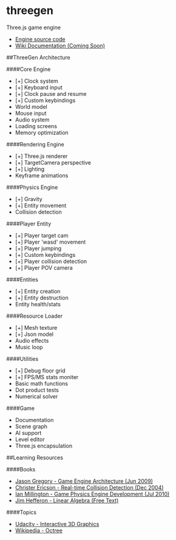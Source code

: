 threegen
========

Three.js game engine

* [Engine source code](https://github.com/codenameyau/threegen/tree/master/app/assets/js/lib/engine)
* [Wiki Documentation (Coming Soon)](https://github.com/codenameyau/threegen/wiki)


##ThreeGen Architecture

####Core Engine
* [+] Clock system
* [+] Keyboard input
* [+] Clock pause and resume
* [+] Custom keybindings
* World model
* Mouse input
* Audio system
* Loading screens
* Memory optimization

####Rendering Engine
* [+] Three.js renderer
* [+] TargetCamera perspective
* [+] Lighting
* Keyframe animations

####Physics Engine
* [+] Gravity
* [+] Entity movement
* Collision detection

####Player Entity
* [+] Player target cam
* [+] Player 'wasd' movement
* [+] Player jumping
* [+] Custom keybindings
* [+] Player collision detection
* [+] Player POV camera

####Entities
* [+] Entity creation
* [+] Entity destruction
* Entity health/stats

####Resource Loader
* [+] Mesh texture
* [+] Json model
* Audio effects
* Music loop

####Utilities
* [+] Debug floor grid
* [+] FPS/MS stats moniter
* Basic math functions
* Dot product tests
* Numerical solver

####Game
* Documentation
* Scene graph
* AI support
* Level editor
* Three.js encapsulation


##Learning Resources

####Books
* [Jason Gregory - Game Engine Architecture (Jun 2009)](http://www.gameenginebook.com/index.html)
* [Christer Ericson - Real-time Collision Detection (Dec 2004)](http://realtimecollisiondetection.net/)
* [Ian Millington - Game Physics Engine Development (Jul 2010)](http://procyclone.com/)
* [Jim Hefferon - Linear Algebra (Free Text)](http://joshua.smcvt.edu/linearalgebra/)

####Topics
* [Udacity - Interactive 3D Graphics](https://www.udacity.com/course/cs291)
* [Wikipedia - Octree](https://en.wikipedia.org/wiki/Octree)
